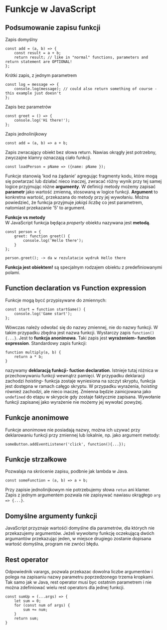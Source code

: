 # Funkcje w JavaScript

## Podsumowanie zapisu funkcji

Zapis domyślny

```
const add = (a, b) => {
    const result = a + b;
    return result; // like in "normal" functions, parameters and return statement are OPTIONAL!
};
```

Krótki zapis, z jednym parametrem

```
const log = message => {
    console.log(message); // could also return something of course - this example just doesn't
};
```

Zapis bez parametrów

```
const greet = () => {
    console.log('Hi there!');
};
```

Zapis jednolinijkowy

```
const add = (a, b) => a + b;
```

Zapis zwracający obiekt bez słowa return. Nawias okrągły jest potrzebny, zwyczajne klamry oznaczają ciało funkcji.

```
const loadPerson = pName => ({name: pName });
```

Funkcje stanowią 'kod na żądanie' agregując fragmenty kodu, które mogą się powtarzać lub działać nieco inaczej, zwracać różny wynik przy tej samej logice przyjmując różne **argumenty**. W definicji metody możemy zapisać **parametr** jako wartość zmienną, stosowaną w logice funkcji. **Argument** to konkretna wartość, przekazana do metody przy jej wywołaniu. Można powiedzieć, że funkcja przyjmuje _jakiąś liczbę_ co jest parametrem, natomiast przekazanie '5' to argument.

**Funkcje vs metody**  
W JavaScript funkcja będąca _property_ obiektu nazywana jest **metodą**.

```
const person = {
    greet: function greet() {
        console.log('Hello there');
    }
};

person.greet(); -> da w rezulatacie wydruk Hello there
```

**Funkcja jest obiektem!** są specjalnym rodzajem obiektu z predefiniowanymi polami.

## Function declaration vs Function expression

Funkcje mogą bycć przypisywane do zmiennych:

```
const start = function startGame() {
    console.log('Game start');
};
```

Wówczas należy odwołać się do nazwy zmiennej, nie do nazwy funkcji. W takim przypadku zbędna jest nazwa funkcji. Wystarczy zapis `function() {...}`. Jest to **funkcja anonimowa**. Taki zapis jest **wyrażeniem- function expression**. Standardowy zapis funkcji:

```
function multiply(a, b) {
    return a * b;
}
```

nazywamy **deklaracją funkcji- fuction declaration**. Istnieje tutaj różnica w przechowywaniu funkcji wewnątrz pamięci. W przypadku deklaracji zachodzi _hoisting_- funkcja zostaje wyniesiona na szczyt skryptu, funkcja jest dostępna w ramach całęgo skryptu. W przypadku wyrażenia, _hoisting_ również zachodzi, ale nieco inaczej. Zmienna będzie zainicjowana jako `undefined` do etapu w skrypcie gdy zostaje faktycznie zapisana. Wywołanie funkcji zapisanej jako wyrażenie nie możemy jej wywołać powyżej.

## Funkcje anonimowe

Funkcje anonimowe nie posiadają nazwy, można ich uzywać przy deklarowaniu funkcji przy zmiennej lub lokalnie, np. jako argument metody:

```
someButton.addEventListener('click', function(){...});
```

## Funkcje strzałkowe

Pozwalaja na skrócenie zapisu, podbnie jak lambda w Java.

```
const someFunction = (a, b) => a + b;
```

Przy zapisie jednolinijkowym nie potrzebujemy słowa `retun` ani klamer. Zapis z jednym argumentem pozwala nie zapisywać nawiasu okrągłego `arg => {...}`.

## Domyślne argumenty funkcji
JavaScript przyznaje wartośći domyślne dla parametrów, dla których nie przekazujemy argumentów. Jeżeli wywołamy funkcję oczekującą dwóch argumantów przekazując jeden, w miejsce drugiego zostanie dopisana wartość domyślna, program nie zwróci błędu. 

## Rest operator
Odpowiednik varargs, pozwala przekazac dowolna liczbe argumentów i polega na zapisaniu nazwy parametru poprzedzonego trzema kropkami. Tak samo jak w Java, rest operator musi byc ostatnim parametrem i nie można zdefiniować wielu rest operators dla jednej funkcji. 
```
const sumUp = (...args) => {
    let sum = 0;
    for (const num of args) {
        sum += num;
    }
    return sum;
}
```
